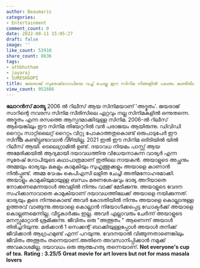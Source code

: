 ```yaml
---
author: Beaumaris
categories:
- Entertainment
comment_count: 0
date: 2022-08-11 15:05:27
draft: false
image: ''
like_count: 53910
share_count: 8636
tags:
- athbhutham
- jayaraj
- SURESHGOPI
title: ജയരാജ് സുരേഷ്‌ഗോപിയെ വച്ച് ചെയ്ത ഈ സിനിമ നിങ്ങളിൽ പലരും കണ്ടിരിക്കാൻ വഴിയില്ല
view_count: 952886
---
```


**ലോറൻസ് മാത്യു** 2006 ൽ റിലീസ് ആയ സിനിമയാണ് 'അദ്ഭുതം'. ജയരാജ്‌ സാറിന്റെ നവരസ സിനിമ സീരിസിലെ ഏറ്റവും നല്ല സിനിമകളിൽ ഒന്നുതന്നെ. അദ്ഭുതം എന്ന രസത്തെ ആസ്പദമാക്കിയുള്ള സിനിമ. 2006-ൽ റിലീസ് ആയെങ്കിലും ഈ സിനിമ തിയേറ്ററിൽ വൻ പരാജയം ആയിരുന്നു. ഡിവിഡി റൈറ്റ്സും സാറ്റിലൈറ്റ് റൈറ്റ്സും വിറ്റു പോകാത്തതുകൊണ്ട് ഒരുപാടുപേർ ഈ സിനിമ കണ്ടിട്ടുണ്ടാവാൻ വഴിയില്ല. 2021 ഇൽ ഈ സിനിമ ഒടിടിയിൽ യിൽ റിലീസ് ആയി. ടെലെഗ്രാമിൽ ഉണ്ട്. ദയാവധ നിയമം പാസ്സ് ആയ അമേരിക്കയിൽ ആദ്യമായി ദയാവധത്തിനു വിധേയനാകുന്ന വാര്യർ എന്ന സുരേഷ് ഗോപിയുടെ കഥാപാത്രമാണ് ഇതിലെ നായകൻ. അയാളുടെ അച്ഛനും അമ്മയും ഭാര്യയും മകളും കാമുകിയും സുഹൃത്തുക്കളും അയാളെ കാണാൻ നിൽപ്പുണ്ട്. അമ്മ വേഷം കെപിഎസി ലളിത ചേച്ചി അതിമനോഹരമാക്കി. അയാളും കാമുകിയുമായുള്ള ബന്ധം മരണശേഷവും ഭാര്യ അറിയാതെ നോക്കണമെന്നയാൾ അവളിൽ നിന്നും വാക്ക് മേടിക്കുന്നു. അയാളുടെ വേദന സഹിക്കാനാവാതെ കാമുകിയാണ് ദയാവധത്തിലേക്ക് അയാളെ നയിക്കുന്നത്. ഭാര്യയും കൂടെ നിന്നുകൊണ്ട് അവർ കോടതിയിൽ നിന്നും അയാളെ കൊല്ലാനുള്ള ഉത്തരവ് വാങ്ങുന്നു.അയാളെ കൊല്ലാൻ നിയോഗിക്കപ്പെട്ട ഡോക്ടർക്ക് അയാളെ കൊല്ലണമെന്നില്ല. വീട്ടുകാർക്കും ഇല്ല. അവർ എല്ലാവരും ചേർന്ന് അയാളുടെ മനസ്സുമാറ്റാൻ ശ്രമിക്കുന്നു. ജീവിതം ഒരു "അത്ഭുതം " ആണെന്ന് അയാൾ തിരിച്ചറിയുന്നു. മരിക്കാൻ 1 സെക്കന്റ്‌ ബാക്കിയുള്ളപ്പോൾ അയാൾ തനിക്ക് ജീവിക്കാൻ ആഗ്രഹമുണ്ട് എന്ന് പറയുന്നു. വേദനയാൽ വിങ്ങുന്നതാണെങ്കിലും ജീവിതം അത്ഭുതം തന്നെയാണ്.അതിനെ അവസാനിപ്പിക്കാൻ നമുക്ക് അവകാശമില്ല. ദയാവധം ഒരു ആത്മഹത്യ തന്നെയാണ്. **Not everyone's cup of tea.** **Rating : 3.25/5** **Great movie for art lovers but not for mass masala lovers**